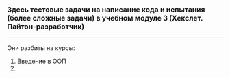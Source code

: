 ### Здесь тестовые задачи на написание кода и испытания (более сложные задачи) в учебном модуле 3 (Хекслет. Пайтон-разработчик)

---

Они разбиты на курсы:
1. Введение в ООП
2. 
